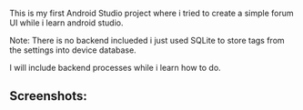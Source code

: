 This is my first Android Studio project where i tried to create a simple forum UI while i learn android studio.

Note: There is no backend inclueded i just used SQLite to store tags from the settings into device database.

I will include backend processes while i learn how to do.

## Screenshots:
